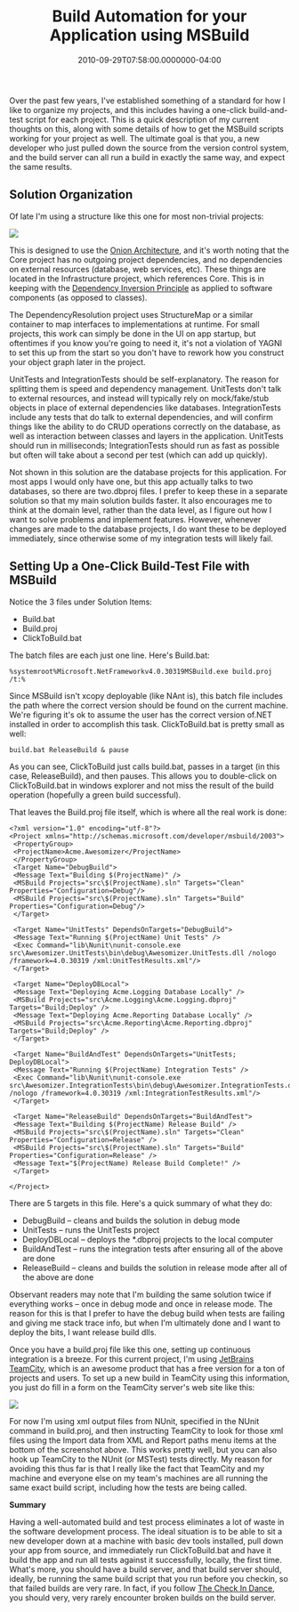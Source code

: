 ﻿---
title: Build Automation for your Application using MSBuild
date: "2010-09-29T07:58:00.0000000-04:00"
description: Over the past few years, I've established something of a standard for how I like to organize my projects, and this includes having a one-click build-and-test script for each project.
featuredImage: /img/build-automation-2.png
---

Over the past few years, I've established something of a standard for how I like to organize my projects, and this includes having a one-click build-and-test script for each project. This is a quick description of my current thoughts on this, along with some details of how to get the MSBuild scripts working for your project as well. The ultimate goal is that you, a new developer who just pulled down the source from the version control system, and the build server can all run a build in exactly the same way, and expect the same results.

## Solution Organization

Of late I'm using a structure like this one for most non-trivial projects:

![](/img/build-automation-1.png)

This is designed to use the [Onion Architecture](http://jeffreypalermo.com/blog/the-onion-architecture-part-1), and it's worth noting that the Core project has no outgoing project dependencies, and no dependencies on external resources (database, web services, etc). These things are located in the Infrastructure project, which references Core. This is in keeping with the [Dependency Inversion Principle](http://en.wikipedia.org/wiki/Dependency_inversion_principle) as applied to software components (as opposed to classes).

The DependencyResolution project uses StructureMap or a similar container to map interfaces to implementations at runtime. For small projects, this work can simply be done in the UI on app startup, but oftentimes if you know you're going to need it, it's not a violation of YAGNI to set this up from the start so you don't have to rework how you construct your object graph later in the project.

UnitTests and IntegrationTests should be self-explanatory. The reason for splitting them is speed and dependency management. UnitTests don't talk to external resources, and instead will typically rely on mock/fake/stub objects in place of external dependencies like databases. IntegrationTests include any tests that do talk to external dependencies, and will confirm things like the ability to do CRUD operations correctly on the database, as well as interaction between classes and layers in the application. UnitTests should run in milliseconds; IntegrationTests should run as fast as possible but often will take about a second per test (which can add up quickly).

Not shown in this solution are the database projects for this application. For most apps I would only have one, but this app actually talks to two databases, so there are two.dbproj files. I prefer to keep these in a separate solution so that my main solution builds faster. It also encourages me to think at the domain level, rather than the data level, as I figure out how I want to solve problems and implement features. However, whenever changes are made to the database projects, I do want these to be deployed immediately, since otherwise some of my integration tests will likely fail.

## Setting Up a One-Click Build-Test File with MSBuild

Notice the 3 files under Solution Items:

* Build.bat
* Build.proj
* ClickToBuild.bat

The batch files are each just one line. Here's Build.bat:

```
%systemroot%Microsoft.NetFrameworkv4.0.30319MSBuild.exe build.proj /t:%
```

Since MSBuild isn't xcopy deployable (like NAnt is), this batch file includes the path where the correct version should be found on the current machine. We're figuring it's ok to assume the user has the correct version of.NET installed in order to accomplish this task. ClickToBuild.bat is pretty small as well:

```
build.bat ReleaseBuild & pause
```

As you can see, ClickToBuild just calls build.bat, passes in a target (in this case, ReleaseBuild), and then pauses. This allows you to double-click on ClickToBuild.bat in windows explorer and not miss the result of the build operation (hopefully a green build successful).

That leaves the Build.proj file itself, which is where all the real work is done:

```
<?xml version="1.0" encoding="utf-8"?>
<Project xmlns="http://schemas.microsoft.com/developer/msbuild/2003">
 <PropertyGroup>
 <ProjectName>Acme.Awesomizer</ProjectName>
 </PropertyGroup>
 <Target Name="DebugBuild">
 <Message Text="Building $(ProjectName)" />
 <MSBuild Projects="src\$(ProjectName).sln" Targets="Clean" Properties="Configuration=Debug"/>
 <MSBuild Projects="src\$(ProjectName).sln" Targets="Build" Properties="Configuration=Debug"/>
 </Target>

 <Target Name="UnitTests" DependsOnTargets="DebugBuild">
 <Message Text="Running $(ProjectName) Unit Tests" />
 <Exec Command="lib\Nunit\nunit-console.exe src\Awesomizer.UnitTests\bin\debug\Awesomizer.UnitTests.dll /nologo /framework=4.0.30319 /xml:UnitTestResults.xml"/>
 </Target>

 <Target Name="DeployDBLocal">
 <Message Text="Deploying Acme.Logging Database Locally" />
 <MSBuild Projects="src\Acme.Logging\Acme.Logging.dbproj" Targets="Build;Deploy" />
 <Message Text="Deploying Acme.Reporting Database Locally" />
 <MSBuild Projects="src\Acme.Reporting\Acme.Reporting.dbproj" Targets="Build;Deploy" />
 </Target>

 <Target Name="BuildAndTest" DependsOnTargets="UnitTests; DeployDBLocal">
 <Message Text="Running $(ProjectName) Integration Tests" />
 <Exec Command="lib\Nunit\nunit-console.exe src\Awesomizer.IntegrationTests\bin\debug\Awesomizer.IntegrationTests.dll /nologo /framework=4.0.30319 /xml:IntegrationTestResults.xml"/>
 </Target>

 <Target Name="ReleaseBuild" DependsOnTargets="BuildAndTest">
 <Message Text="Building $(ProjectName) Release Build" />
 <MSBuild Projects="src\$(ProjectName).sln" Targets="Clean" Properties="Configuration=Release" />
 <MSBuild Projects="src\$(ProjectName).sln" Targets="Build" Properties="Configuration=Release" />
 <Message Text="$(ProjectName) Release Build Complete!" />
 </Target>

</Project>
```

There are 5 targets in this file. Here's a quick summary of what they do:

* DebugBuild – cleans and builds the solution in debug mode
* UnitTests – runs the UnitTests project
* DeployDBLocal – deploys the *.dbproj projects to the local computer
* BuildAndTest – runs the integration tests after ensuring all of the above are done
* ReleaseBuild – cleans and builds the solution in release mode after all of the above are done

Observant readers may note that I'm building the same solution twice if everything works – once in debug mode and once in release mode. The reason for this is that I prefer to have the debug build when tests are failing and giving me stack trace info, but when I'm ultimately done and I want to deploy the bits, I want release build dlls.

Once you have a build.proj file like this one, setting up continuous integration is a breeze. For this current project, I'm using [JetBrains TeamCity](http://jetbrains.com/), which is an awesome product that has a free version for a ton of projects and users. To set up a new build in TeamCity using this information, you just do fill in a form on the TeamCity server's web site like this:

![](/img/build-automation-2.png)

For now I'm using xml output files from NUnit, specified in the NUnit command in build.proj, and then instructing TeamCity to look for those xml files using the Import data from XML and Report paths menu items at the bottom of the screenshot above. This works pretty well, but you can also hook up TeamCity to the NUnit (or MSTest) tests directly. My reason for avoiding this thus far is that I really like the fact that TeamCity and my machine and everyone else on my team's machines are all running the same exact build script, including how the tests are being called.

**Summary**

Having a well-automated build and test process eliminates a lot of waste in the software development process. The ideal situation is to be able to sit a new developer down at a machine with basic dev tools installed, pull down your app from source, and immediately run ClickToBuild.bat and have it build the app and run all tests against it successfully, locally, the first time. What's more, you should have a build server, and that build server should, ideally, be running the same build script that you run before you checkin, so that failed builds are very rare. In fact, if you follow [The Check In Dance](https://ardalis.com/the-check-in-dance), you should very, very rarely encounter broken builds on the build server.

